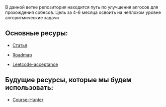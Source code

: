 В данной ветке репозитория находится путь по улучшения алгосов для прохождения собесов. Цель за 4-6 месяца освоить на неплохом уровне алгоритмические задачи

Основные ресуры: 
--- 

- [Статья](https://habr.com/ru/articles/713498/)

- [Roadmap](https://neetcode.io/roadmap)

- [Leetcode-acceptance](https://leetcode.com/problemset/algorithms/?sorting=W3sic29ydE9yZGVyIjoiREVTQ0VORElORyIsIm9yZGVyQnkiOiJBQ19SQVRFIn1d)


Будущие ресурсы, которые мы будем использовать: 
---

- [Course-Hunter](https://coursehunter.net/course/javascript-algoritmy-i-struktury-dannyh-master-klass)
